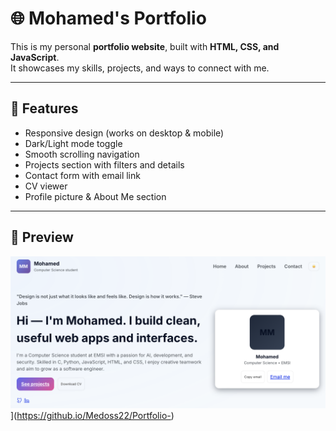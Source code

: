 # 🌐 Mohamed's Portfolio

This is my personal **portfolio website**, built with **HTML, CSS, and JavaScript**.  
It showcases my skills, projects, and ways to connect with me.

---

## 🚀 Features
- Responsive design (works on desktop & mobile)
- Dark/Light mode toggle
- Smooth scrolling navigation
- Projects section with filters and details
- Contact form with email link
- CV viewer
- Profile picture & About Me section

---

## 📸 Preview
![Portfolio Preview](pics/Screenshot%202025-09-10%20at%2021.51.19.png)](https://github.io/Medoss22/Portfolio-)
